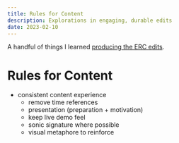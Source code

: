 ```yaml
---
title: Rules for Content
description: Explorations in engaging, durable edits
date: 2023-02-10
---
```


A handful of things I learned [producing the ERC edits](https://youtu.be/oqBAFxzzsDE?si=6RGYJxzlc1qe1fa6).

# Rules for Content

- consistent content experience
  - remove time references
  - presentation (preparation + motivation)
  - keep live demo feel
  - sonic signature where possible
  - visual metaphore to reinforce
